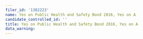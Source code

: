 ```yaml
---
filer_id: '1382223'
name: Yes on Public Health and Safety Bond 2016, Yes on A
candidate_controlled_id: ''
title: Yes on Public Health and Safety Bond 2016, Yes on A
data_warning: 
---
```

